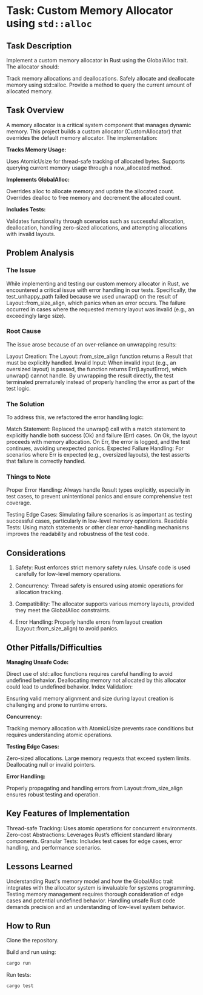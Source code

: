 # Task: Custom Memory Allocator using `std::alloc`

## Task Description

Implement a custom memory allocator in Rust using the GlobalAlloc trait. The allocator should:

Track memory allocations and deallocations.
Safely allocate and deallocate memory using std::alloc.
Provide a method to query the current amount of allocated memory.

## Task Overview

A memory allocator is a critical system component that manages dynamic memory. This project builds a custom allocator (CustomAllocator) that overrides the default memory allocator. The implementation:

**Tracks Memory Usage:**

Uses AtomicUsize for thread-safe tracking of allocated bytes.
Supports querying current memory usage through a now_allocated method.

**Implements GlobalAlloc:**

Overrides alloc to allocate memory and update the allocated count.
Overrides dealloc to free memory and decrement the allocated count.

**Includes Tests:**

Validates functionality through scenarios such as successful allocation, deallocation, handling zero-sized allocations, and attempting allocations with invalid layouts.

## Problem Analysis

### The Issue

While implementing and testing our custom memory allocator in Rust, we encountered a critical issue with error handling in our tests. Specifically, the test_unhappy_path failed because we used unwrap() on the result of Layout::from_size_align, which panics when an error occurs. The failure occurred in cases where the requested memory layout was invalid (e.g., an exceedingly large size).

### Root Cause

The issue arose because of an over-reliance on unwrapping results:

Layout Creation: The Layout::from_size_align function returns a Result that must be explicitly handled.
Invalid Input: When invalid input (e.g., an oversized layout) is passed, the function returns Err(LayoutError), which unwrap() cannot handle.
By unwrapping the result directly, the test terminated prematurely instead of properly handling the error as part of the test logic.

### The Solution

To address this, we refactored the error handling logic:

Match Statement: Replaced the unwrap() call with a match statement to explicitly handle both success (Ok) and failure (Err) cases.
On Ok, the layout proceeds with memory allocation.
On Err, the error is logged, and the test continues, avoiding unexpected panics.
Expected Failure Handling: For scenarios where Err is expected (e.g., oversized layouts), the test asserts that failure is correctly handled.

### Things to Note

Proper Error Handling: Always handle Result types explicitly, especially in test cases, to prevent unintentional panics and ensure comprehensive test coverage.

Testing Edge Cases: Simulating failure scenarios is as important as testing successful cases, particularly in low-level memory operations.
Readable Tests: Using match statements or other clear error-handling mechanisms improves the readability and robustness of the test code.

## Considerations

1. Safety: Rust enforces strict memory safety rules. Unsafe code is used carefully for low-level memory operations.

2. Concurrency: Thread safety is ensured using atomic operations for allocation tracking.

3. Compatibility: The allocator supports various memory layouts, provided they meet the GlobalAlloc constraints.

4. Error Handling: Properly handle errors from layout creation (Layout::from_size_align) to avoid panics.

## Other Pitfalls/Difficulties

**Managing Unsafe Code:**

Direct use of std::alloc functions requires careful handling to avoid undefined behavior.
Deallocating memory not allocated by this allocator could lead to undefined behavior.
Index Validation:

Ensuring valid memory alignment and size during layout creation is challenging and prone to runtime errors.

**Concurrency:**

Tracking memory allocation with AtomicUsize prevents race conditions but requires understanding atomic operations.

**Testing Edge Cases:**

Zero-sized allocations.
Large memory requests that exceed system limits.
Deallocating null or invalid pointers.

**Error Handling:**

Properly propagating and handling errors from Layout::from_size_align ensures robust testing and operation.

## Key Features of Implementation

Thread-safe Tracking: Uses atomic operations for concurrent environments.
Zero-cost Abstractions: Leverages Rust’s efficient standard library components.
Granular Tests: Includes test cases for edge cases, error handling, and performance scenarios.

## Lessons Learned

Understanding Rust's memory model and how the GlobalAlloc trait integrates with the allocator system is invaluable for systems programming.
Testing memory management requires thorough consideration of edge cases and potential undefined behavior.
Handling unsafe Rust code demands precision and an understanding of low-level system behavior.

## How to Run

Clone the repository.

Build and run using:

```bash
cargo run
```

Run tests:

```bash
cargo test
```
